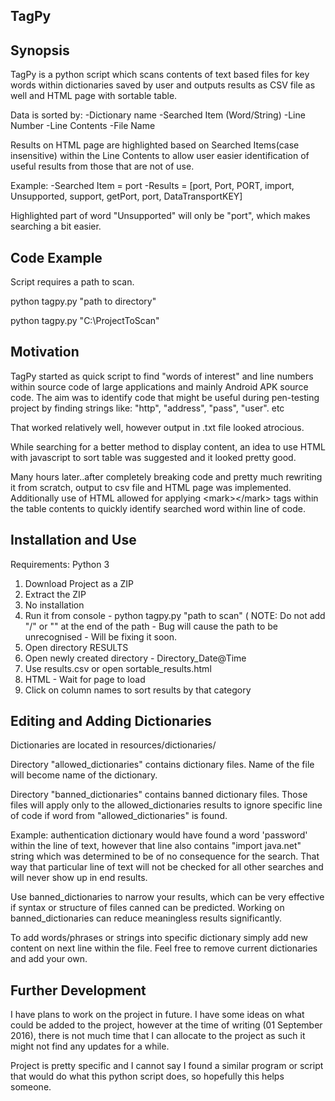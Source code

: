 ## TagPy

## Synopsis
TagPy is a python script which scans contents of text based files for key words within dictionaries saved by user and outputs results as CSV file as well and HTML page with sortable table.

Data is sorted by:
    -Dictionary name
    -Searched Item (Word/String)
    -Line Number
    -Line Contents
    -File Name

Results on HTML page are highlighted based on Searched Items(case insensitive) within the Line Contents to allow user easier identification of useful results from those that are not of use.

Example:
    -Searched Item = port
    -Results = [port, Port, PORT, import, Unsupported, support, getPort, port, DataTransportKEY]
    
Highlighted part of word "Unsupported" will only be "port", which makes searching a bit easier.

## Code Example
Script requires a path to scan.

python tagpy.py "path to directory"

python tagpy.py "C:\ProjectToScan\"

## Motivation

TagPy started as quick script to find "words of interest" and line numbers within source code of large applications and mainly Android APK source code.
The aim was to identify code that might be useful during pen-testing project by finding strings like: "http", "address", "pass", "user". etc

That worked relatively well, however output in .txt file looked atrocious.

While searching for a better method to display content, an idea to use HTML with javascript to sort table was suggested and it looked pretty good.

Many hours later..after completely breaking code and pretty much rewriting it from scratch, output to csv file and HTML page was implemented.
Additionally use of HTML allowed for applying &lt;mark&gt;&lt;/mark&gt; tags within the table contents to quickly identify searched word within line of code.


## Installation and Use

Requirements: Python 3


1. Download Project as a ZIP
2. Extract the ZIP
3. No installation
4. Run it from console - python tagpy.py "path to scan" (
NOTE:   Do not add "/" or "\" at the end of the path - Bug will cause the path to be unrecognised - Will be fixing it soon.
5. Open directory RESULTS
6. Open newly created directory - Directory_Date@Time
7. Use results.csv or open sortable_results.html
8. HTML - Wait for page to load
9. Click on column names to sort results by that category

## Editing and Adding Dictionaries

Dictionaries are located in
    resources/dictionaries/

Directory "allowed_dictionaries" contains dictionary files. Name of the file will become name of the dictionary.


Directory "banned_dictionaries" contains banned dictionary files. Those files will apply only to the allowed_dictionaries results
to ignore specific line of code if word from "allowed_dictionaries" is found.


Example:
authentication dictionary would have found a word 'password' within the line of text, however that line also contains
"import java.net" string which was determined to be of no consequence for the search.
That way that particular line of text will not be checked for all other searches and will never show up in end results.

Use banned_dictionaries to narrow your results, which can be very effective if syntax or structure of files canned can be
predicted. Working on banned_dictionaries can reduce meaningless results significantly.

To add words/phrases or strings into specific dictionary simply add new content on next line within the file.
Feel free to remove current dictionaries and add your own.

## Further Development

I have plans to work on the project in future.
I have some ideas on what could be added to the project, however at the time of writing (01 September 2016), there is not much time that I can allocate to the project as such it might not find any updates for a while.

Project is pretty specific and I cannot say I found a similar program or script that would do what this python script does, so hopefully this helps someone.